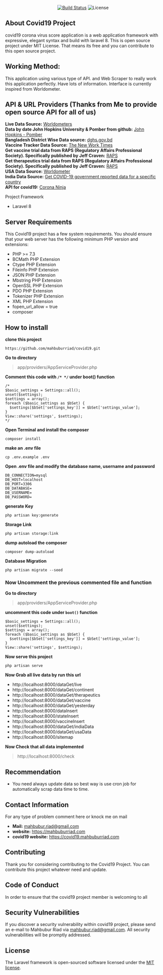 <p align="center">
<a href="https://travis-ci.org/laravel/framework"><img src="https://travis-ci.org/laravel/framework.svg" alt="Build Status"></a>
<img src="https://poser.pugx.org/laravel/framework/license.svg" alt="License">
</p>

## About Covid19 Project
covid19 corona virus score application is a web application framework with expressive, elegant syntax and build with laravel 8. This is open source project under MIT License. That means its free and you can contribute to this open source project.

## Working Method:
This application using various type of API. and Web Scraper to really work this application perfectly. Have lots of information.
Interface is currently inspired from Worldometer.

## API & URL Providers (Thanks from Me to provide open source API for all of us)
**Live Data Source:**  [Worldometers](https://www.worldometers.info/coronavirus/)  
**Data by date John Hopkins University & Pomber from github:**  [John Hopkins - Pomber](https://github.com/pomber/covid19)  
**Bangladesh District Wise Data source:**  [dghs.gov.bd](https://dashboard.dghs.gov.bd/webportal/pages/covid19.php)  
**Vaccine Tracker Data Source:**  [The New Work Times](https://www.nytimes.com/interactive/2020/science/coronavirus-vaccine-tracker.html)  
**Get vaccine trial data from RAPS (Regulatory Affairs Professional Society). Specifically published by Jeff Craven:** [RAPS](https://www.raps.org/news-and-articles/news-articles/2020/3/covid-19-vaccine-tracker)  
**Get therapeutics trial data from RAPS (Regulatory Affairs Professional Society). Specifically published by Jeff Craven:** [RAPS](https://www.raps.org/news-and-articles/news-articles/2020/3/covid-19-therapeutics-tracker)  
**USA Data Source:** [Worldometer](https://www.worldometers.info/coronavirus/country/us/)  
**India Data Source:** [Get COVID-19 government reported data for a specific country](https://www.mohfw.gov.in/)  
**API for covid19:** [Corona Ninja](https://corona.lmao.ninja/)

Project Framework
- Laravel 8

## Server Requirements

This Covid19 project has a few system requirements. You should ensure that your web server has the following minimum PHP version and extensions:
-   PHP >= 7.3
-   BCMath PHP Extension
-   Ctype PHP Extension
-   Fileinfo PHP Extension
-   JSON PHP Extension
-   Mbstring PHP Extension
-   OpenSSL PHP Extension
-   PDO PHP Extension
-   Tokenizer PHP Extension
-   XML PHP Extension
- fopen_url_allow = true
- composer

## How to install
**clone this project**
```
https://github.com/mahbuburriad/covid19.git
```
**Go to directory**
> app/providers/AppServiceProvider.php

**Comment this code with `/* */` under boot() function**
```
/*
$basic_settings = Settings::all();  
unset($settings);  
$settings = array();  
foreach ($basic_settings as $bSet) {  
  $settings[$bSet['settings_key']] = $bSet['settings_value'];  
}  
View::share('settings', $settings);
*/
```
**Open Terminal and install the composer**
```
composer install
```
**make an .env file**
```
cp .env.example .env
```
**Open .env file and modify the database name, username and password**
```
DB_CONNECTION=mysql  
DB_HOST=localhost  
DB_PORT=3306  
DB_DATABASE=
DB_USERNAME=
DB_PASSWORD=
```
**generate Key**
```
php artisan key:generate
```
**Storage Link**
```
php artisan storage:link
```
**dump autoload the composer**
```
composer dump-autoload
```
**Database Migration**
```
php artisan migrate --seed
```

### Now Uncomment the previous commented file and function
**Go to directory**
> app/providers/AppServiceProvider.php

**uncomment this code under `boot()` function**
```
$basic_settings = Settings::all();  
unset($settings);  
$settings = array();  
foreach ($basic_settings as $bSet) {  
  $settings[$bSet['settings_key']] = $bSet['settings_value'];  
}  
View::share('settings', $settings);
```
**Now serve this project**
```
php artisan serve
```

**Now Grab all live data by run this url**
- http://localhost:8000/dataGet/live
- http://localhost:8000/dataGet/continent
- http://localhost:8000/dataGet/therapeutics
- http://localhost:8000/dataGet/vaccine
- http://localhost:8000/dataGet/yesterday
- http://localhost:8000/dataInsert
- http://localhost:8000/stateInsert
- http://localhost:8000/vaccineInsert
- http://localhost:8000/dataGet/indiaData
- http://localhost:8000/dataGet/usaData
- http://localhost:8000/sitemap

**Now Check that all data implemented**
> http://localhost:8000/check

## Recommendation
- You need always update data so best way is use cron job for automatically scrap data time to time.

## Contact Information
For any type of problem comment here or knock me on mail
- **Mail:** mahbubur.riad@gmail.com
- **website:** https://mahbuburriad.com
- **covid19 website:** https://covid19.mahbuburriad.com


## Contributing

Thank you for considering contributing to the Covid19 Project. You can contribute this project whatever need and update.

## Code of Conduct

In order to ensure that the covid19 project member is welcoming to all

## Security Vulnerabilities

If you discover a security vulnerability within covid19 project, please send an e-mail to Mahbubur Riad via [mahbubur.riad@gmail.com](mailto:mahbubur.riad@gmail.com). All security vulnerabilities will be promptly addressed.

## License

The Laravel framework is open-sourced software licensed under the [MIT license](https://opensource.org/licenses/MIT).
